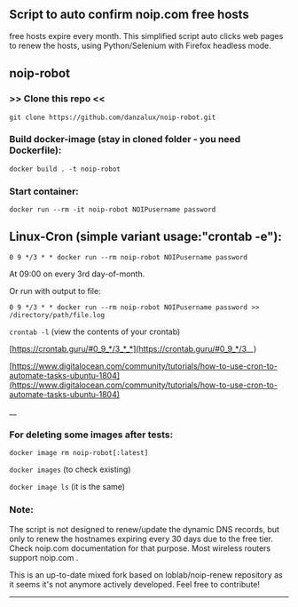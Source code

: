 ## Script to auto confirm noip.com free hosts

free hosts expire every month. This simplified script auto clicks web pages to renew the hosts, using Python/Selenium with Firefox headless mode.

## noip-robot

### >> Clone this repo <<

`git clone https://github.com/danzalux/noip-robot.git`

### Build docker-image (stay in cloned folder - you need Dockerfile):

`docker build . -t noip-robot`

### Start container:

`docker run --rm -it noip-robot NOIPusername password`

## Linux-Cron (simple variant usage:"crontab -e"):

`0 9 */3 * * docker run --rm noip-robot NOIPusername password`

At 09:00 on every 3rd day-of-month.

Or run with output to file:

`0 9 */3 * * docker run --rm noip-robot NOIPusername password >> /directory/path/file.log`

`crontab -l` (view the contents of your crontab)

[https://crontab.guru/#0_9_*/3_*_*](https://crontab.guru/#0_9_*/3_*_*)

[https://www.digitalocean.com/community/tutorials/how-to-use-cron-to-automate-tasks-ubuntu-1804](https://www.digitalocean.com/community/tutorials/how-to-use-cron-to-automate-tasks-ubuntu-1804)

__
### For deleting some images after tests:

`docker image rm noip-robot[:latest]`

`docker images` (to check existing)

`docker image ls` (it is the same)

### Note:
The script is not designed to renew/update the dynamic DNS records, but only to renew the hostnames expiring every 30 days due to the free tier. Check noip.com documentation for that purpose. Most wireless routers support noip.com .

This is an up-to-date mixed fork based on loblab/noip-renew repository as it seems it's not anymore actively developed. Feel free to contribute!

___
